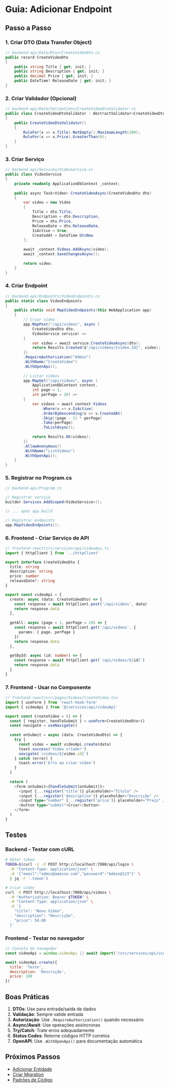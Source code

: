 # Guia: Adicionar Endpoint

## Passo a Passo

### 1. Criar DTO (Data Transfer Object)

```csharp
// backend-api/Data/Dtos/CreateVideoDto.cs
public record CreateVideoDto
{
    public string Title { get; init; }
    public string Description { get; init; }
    public decimal Price { get; init; }
    public DateTime? ReleaseDate { get; init; }
}
```

### 2. Criar Validador (Opcional)

```csharp
// backend-api/Data/Validations/CreateVideoDtoValidator.cs
public class CreateVideoDtoValidator : AbstractValidator<CreateVideoDto>
{
    public CreateVideoDtoValidator()
    {
        RuleFor(x => x.Title).NotEmpty().MaximumLength(200);
        RuleFor(x => x.Price).GreaterThan(0);
    }
}
```

### 3. Criar Serviço

```csharp
// backend-api/Services/VideoService.cs
public class VideoService
{
    private readonly ApplicationDbContext _context;
    
    public async Task<Video> CreateVideoAsync(CreateVideoDto dto)
    {
        var video = new Video
        {
            Title = dto.Title,
            Description = dto.Description,
            Price = dto.Price,
            ReleaseDate = dto.ReleaseDate,
            IsActive = true,
            CreatedAt = DateTime.UtcNow
        };
        
        await _context.Videos.AddAsync(video);
        await _context.SaveChangesAsync();
        
        return video;
    }
}
```

### 4. Criar Endpoint

```csharp
// backend-api/Endpoints/VideoEndpoints.cs
public static class VideoEndpoints
{
    public static void MapVideoEndpoints(this WebApplication app)
    {
        // Criar vídeo
        app.MapPost("/api/videos", async (
            CreateVideoDto dto,
            VideoService service) =>
        {
            var video = await service.CreateVideoAsync(dto);
            return Results.Created($"/api/videos/{video.Id}", video);
        })
        .RequireAuthorization("Admin")
        .WithName("CreateVideo")
        .WithOpenApi();
        
        // Listar vídeos
        app.MapGet("/api/videos", async (
            ApplicationDbContext context,
            int page = 1,
            int perPage = 20) =>
        {
            var videos = await context.Videos
                .Where(v => v.IsActive)
                .OrderByDescending(v => v.CreatedAt)
                .Skip((page - 1) * perPage)
                .Take(perPage)
                .ToListAsync();
            
            return Results.Ok(videos);
        })
        .AllowAnonymous()
        .WithName("ListVideos")
        .WithOpenApi();
    }
}
```

### 5. Registrar no Program.cs

```csharp
// backend-api/Program.cs

// Registrar serviço
builder.Services.AddScoped<VideoService>();

// ... após app build

// Registrar endpoints
app.MapVideoEndpoints();
```

### 6. Frontend - Criar Serviço de API

```typescript
// frontend-react/src/services/api/videoApi.ts
import { httpClient } from '../httpClient'

export interface CreateVideoDto {
  title: string
  description: string
  price: number
  releaseDate?: string
}

export const videoApi = {
  create: async (data: CreateVideoDto) => {
    const response = await httpClient.post('/api/videos', data)
    return response.data
  },
  
  getAll: async (page = 1, perPage = 20) => {
    const response = await httpClient.get('/api/videos', {
      params: { page, perPage }
    })
    return response.data
  },
  
  getById: async (id: number) => {
    const response = await httpClient.get(`/api/videos/${id}`)
    return response.data
  }
}
```

### 7. Frontend - Usar no Componente

```typescript
// frontend-react/src/pages/Videos/CreateVideo.tsx
import { useForm } from 'react-hook-form'
import { videoApi } from '@/services/api/videoApi'

export const CreateVideo = () => {
  const { register, handleSubmit } = useForm<CreateVideoDto>()
  const navigate = useNavigate()
  
  const onSubmit = async (data: CreateVideoDto) => {
    try {
      const video = await videoApi.create(data)
      toast.success('Vídeo criado!')
      navigate(`/videos/${video.id}`)
    } catch (error) {
      toast.error('Erro ao criar vídeo')
    }
  }
  
  return (
    <form onSubmit={handleSubmit(onSubmit)}>
      <input {...register('title')} placeholder="Título" />
      <input {...register('description')} placeholder="Descrição" />
      <input type="number" {...register('price')} placeholder="Preço" />
      <button type="submit">Criar</button>
    </form>
  )
}
```

## Testes

### Backend - Testar com cURL

```bash
# Obter token
TOKEN=$(curl -s -X POST http://localhost:7080/api/login \
  -H "Content-Type: application/json" \
  -d '{"email":"admin@amasso.com","password":"Admin@123"}' \
  | jq -r '.token')

# Criar vídeo
curl -X POST http://localhost:7080/api/videos \
  -H "Authorization: Bearer $TOKEN" \
  -H "Content-Type: application/json" \
  -d '{
    "title": "Novo Vídeo",
    "description": "Descrição",
    "price": 50.00
  }'
```

### Frontend - Testar no navegador

```javascript
// Console do navegador
const videoApi = window.videoApi || await import('/src/services/api/videoApi')

await videoApi.create({
  title: 'Teste',
  description: 'Descrição',
  price: 100
})
```

## Boas Práticas

1. **DTOs**: Use para entrada/saída de dados
2. **Validação**: Sempre valide entrada
3. **Autorização**: Use `.RequireAuthorization()` quando necessário
4. **Async/Await**: Use operações assíncronas
5. **Try/Catch**: Trate erros adequadamente
6. **Status Codes**: Retorne códigos HTTP corretos
7. **OpenAPI**: Use `.WithOpenApi()` para documentação automática

## Próximos Passos

- [Adicionar Entidade](adicionar-entidade.md)
- [Criar Migration](criar-migration.md)
- [Padrões de Código](padroes-codigo.md)

